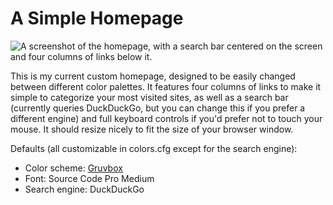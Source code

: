 
# A Simple Homepage

![A screenshot of the homepage, with a search bar centered on the screen and four columns of links below it.](https://repository-images.githubusercontent.com/409030626/081d2615-8731-4310-8615-61b6b0be5284)

This is my current custom homepage, designed to be easily changed between different color palettes. It features four columns of links to make it simple to categorize your most visited sites, as well as a search bar (currently queries DuckDuckGo, but you can change this if you prefer a different engine) and full keyboard controls if you'd prefer not to touch your mouse. It should resize nicely to fit the size of your browser window.

Defaults (all customizable in colors.cfg except for the search engine):

  - Color scheme: [Gruvbox](https://github.com/morhetz/gruvbox)
  - Font: Source Code Pro Medium
  - Search engine: DuckDuckGo
